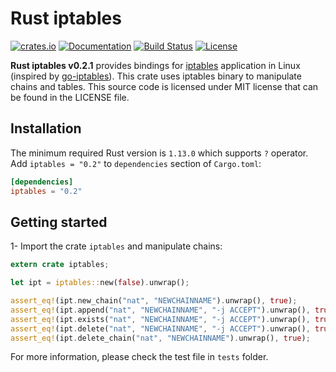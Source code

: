 Rust iptables
=============

[![crates.io](https://img.shields.io/crates/v/iptables.svg)](https://crates.io/crates/iptables) [![Documentation](https://img.shields.io/badge/Docs-iptables-blue.svg)](https://docs.rs/iptables/0.2.1/iptables) [![Build Status](https://travis-ci.org/yaa110/rust-iptables.svg)](https://travis-ci.org/yaa110/rust-iptables) [![License](http://img.shields.io/:license-mit-blue.svg)](https://github.com/yaa110/rust-iptables/blob/master/LICENSE)

**Rust iptables v0.2.1** provides bindings for [iptables](https://www.netfilter.org/projects/iptables/index.html) application in Linux (inspired by [go-iptables](https://github.com/coreos/go-iptables)). This crate uses iptables binary to manipulate chains and tables. This source code is licensed under MIT license that can be found in the LICENSE file.

## Installation
The minimum required Rust version is `1.13.0` which supports `?` operator. Add `iptables = "0.2"` to `dependencies` section of `Cargo.toml`:

```toml
[dependencies]
iptables = "0.2"
```

## Getting started
1- Import the crate `iptables` and manipulate chains:

```rust
extern crate iptables;

let ipt = iptables::new(false).unwrap();

assert_eq!(ipt.new_chain("nat", "NEWCHAINNAME").unwrap(), true);
assert_eq!(ipt.append("nat", "NEWCHAINNAME", "-j ACCEPT").unwrap(), true);
assert_eq!(ipt.exists("nat", "NEWCHAINNAME", "-j ACCEPT").unwrap(), true);
assert_eq!(ipt.delete("nat", "NEWCHAINNAME", "-j ACCEPT").unwrap(), true);
assert_eq!(ipt.delete_chain("nat", "NEWCHAINNAME").unwrap(), true);
```

For more information, please check the test file in `tests` folder.
